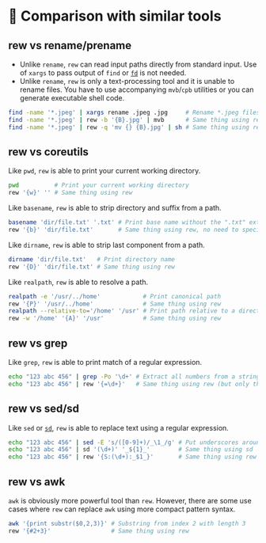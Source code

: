 # 🔬 Comparison with similar tools

## rew vs rename/prename

- Unlike `rename`, `rew` can read input paths directly from standard input.
  Use of `xargs` to pass output of `find` or [`fd`][fd] is not needed.
- Unlike `rename`, `rew` is only a text-processing tool and it is unable to rename files.
  You have to use accompanying `mvb`/`cpb` utilities or you can generate executable shell code.

```bash
find -name '*.jpeg' | xargs rename .jpeg .jpg     # Rename *.jpeg files to *.jpg
find -name '*.jpeg' | rew -b '{B}.jpg' | mvb      # Same thing using rew + mvb
find -name '*.jpeg' | rew -q 'mv {} {B}.jpg' | sh # Same thing using rew + mv + sh
```

## rew vs coreutils

Like `pwd`, `rew` is able to print your current working directory.

```bash
pwd          # Print your current working directory
rew '{w}' '' # Same thing using rew
```

Like `basename`, `rew` is able to strip directory and suffix from a path.

```bash
basename 'dir/file.txt' '.txt' # Print base name without the ".txt" extension
rew '{b}' 'dir/file.txt'       # Same thing using rew, no need to specify an extension
```

Like `dirname`, `rew` is able to strip last component from a path.

```bash
dirname 'dir/file.txt'   # Print directory name
rew '{D}' 'dir/file.txt' # Same thing using rew
```

Like `realpath`, `rew` is able to resolve a path.

```bash
realpath -e '/usr/../home'            # Print canonical path
rew '{P}' '/usr/../home'              # Same thing using rew
realpath --relative-to='/home' '/usr' # Print path relative to a directory
rew -w '/home' '{A}' '/usr'           # Same thing using rew
```

## rew vs grep

Like `grep`, `rew` is able to print match of a regular expression.

```bash
echo "123 abc 456" | grep -Po '\d+' # Extract all numbers from a string
echo "123 abc 456" | rew '{=\d+}'   # Same thing using rew (but only the first number)
```

## rew vs sed/sd

Like `sed` or [`sd`][sd], `rew` is able to replace text using a regular expression.

```bash
echo "123 abc 456" | sed -E 's/([0-9]+)/_\1_/g' # Put underscores around numbers
echo "123 abc 456" | sd '(\d+)' '_${1}_'        # Same thing using sd
echo "123 abc 456" | rew '{S:(\d+):_$1_}'       # Same thing using rew
```

## rew vs awk

`awk` is obviously more powerful tool than `rew`.
However, there are some use cases where `rew` can replace `awk` using more compact pattern syntax.

```bash
awk '{print substr($0,2,3)}' # Substring from index 2 with length 3
rew '{#2+3}'                 # Same thing using rew
```

[fd]: https://github.com/sharkdp/fd
[sd]: https://github.com/chmln/sd
